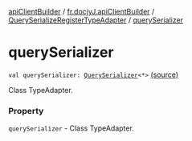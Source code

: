 [apiClientBuilder](../../index.md) / [fr.docjyJ.apiClientBuilder](../index.md) / [QuerySerializeRegisterTypeAdapter](index.md) / [querySerializer](./query-serializer.md)

# querySerializer

`val querySerializer: `[`QuerySerializer`](../-query-serializer/index.md)`<*>` [(source)](https://github.com/docjyj/apiClientBuilder/tree/master/src/main/kotlin/fr/docjyJ/apiClientBuilder/QuerySerializeRegisterTypeAdapter.kt#L13)

Class TypeAdapter.

### Property

`querySerializer` - Class TypeAdapter.